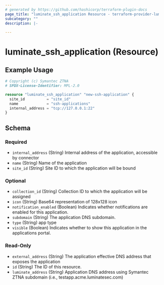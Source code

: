 ```yaml
---
# generated by https://github.com/hashicorp/terraform-plugin-docs
page_title: "luminate_ssh_application Resource - terraform-provider-luminate"
subcategory: ""
description: |-
  
---
```


# luminate_ssh_application (Resource)



## Example Usage

```terraform
# Copyright (c) Symantec ZTNA
# SPDX-License-Identifier: MPL-2.0

resource "luminate_ssh_application" "new-ssh-application" {
  site_id          = "site_id"
  name             = "ssh-applications"
  internal_address = "tcp://127.0.0.1:22"
}
```

<!-- schema generated by tfplugindocs -->
## Schema

### Required

- `internal_address` (String) Internal address of the application, accessible by connector
- `name` (String) Name of the application
- `site_id` (String) Site ID to which the application will be bound

### Optional

- `collection_id` (String) Collection ID to which the application will be assigned
- `icon` (String) Base64 representation of 128x128 icon
- `notification_enabled` (Boolean) Indicates whether notifications are enabled for this application.
- `subdomain` (String) The application DNS subdomain.
- `type` (String) app type
- `visible` (Boolean) Indicates whether to show this application in the applications portal.

### Read-Only

- `external_address` (String) The application effective DNS address that exposes the application
- `id` (String) The ID of this resource.
- `luminate_address` (String) Application DNS address using Symantec ZTNA subdomain (i.e., testapp.acme.luminatesec.com)
